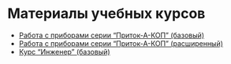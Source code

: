 # Материалы учебных курсов

- [Работа с приборами серии “Приток-А-КОП” (базовый)](https://github.com/alex-wm/education/tree/master/Cource/Instaler/basic)
- [Работа с приборами серии “Приток-А-КОП” (расширенный)](https://github.com/alex-wm/education/tree/master/Cource/Instaler/advanced)
- [Курс “Инженер” (базовый)](https://github.com/alex-wm/education/tree/master/Cource/Ingineer/Basic)
